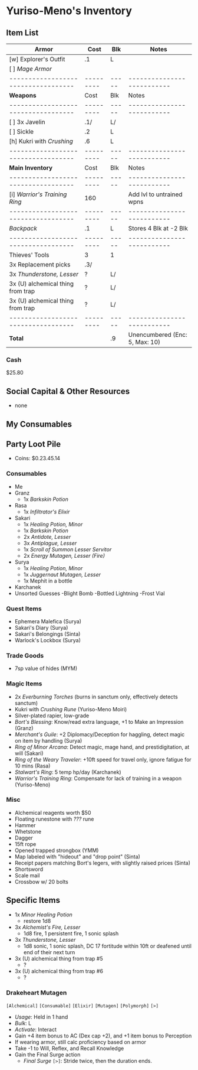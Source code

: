 # Yuriso-Meno's Inventory
## Item List
| **Armor**                         | Cost    | Blk | Notes
|-----------------------------------|---------|-----|--------------------------
| [w] Explorer's Outfit             |     .1  |   L |
| [ ] *Mage Armor*                  |         |     |
|-----------------------------------|---------|-----|--------------------------
| **Weapons**                       | Cost    | Blk | Notes
|-----------------------------------|---------|-----|--------------------------
| [ ] 3x Javelin                    |     .1/ |   L/|
| [ ] Sickle                        |     .2  |   L |
| [h] Kukri with *Crushing*         |     .6  |   L |
|-----------------------------------|---------|-----|--------------------------
| **Main Inventory**                | Cost    | Blk | Notes
|-----------------------------------|---------|-----|--------------------------
| [i] *Warrior's Training Ring*     |  160    |     | Add lvl to untrained wpns
|-----------------------------------|---------|-----|--------------------------
| *Backpack*                        |     .1  |   L | Stores 4 Blk at -2 Blk
|-----------------------------------|---------|-----|--------------------------
| Thieves' Tools                    |    3    |   1 |
|   3x Replacement picks            |     .3/ |     |
| 3x *Thunderstone, Lesser*         |    ?    |   L/|
| 3x (U) alchemical thing from trap |    ?    |   L/|
| 3x (U) alchemical thing from trap |    ?    |   L/|
|-----------------------------------|---------|-----|--------------------------
| **Total**                         |         |  .9 | Unencumbered (Enc: 5, Max: 10)

### Cash
$25.80

## Social Capital & Other Resources
- none

## My Consumables

## Party Loot Pile
- Coins: $0.23.45.14
### Consumables
- Me
- Granz
    - 1x *Barkskin Potion*
- Rasa
    - 1x *Infiltrator's Elixir*
- Sakari
    - 1x *Healing Potion, Minor*
    - 1x *Barkskin Potion*
    - 2x *Antidote, Lesser*
    - 3x *Antiplague, Lesser*
    - 1x *Scroll of Summon Lesser Servitor*
    - 2x *Energy Mutagen, Lesser (Fire)*
- Surya
    - 1x *Healing Potion, Minor*
    - 1x *Juggernaut Mutagen, Lesser*
    - 1x Mephit in a bottle
- Karchanek
- Unsorted
    Guesses
        -Blight Bomb
        -Bottled Lightning
        -Frost Vial
### Quest Items
- Ephemera Malefica (Surya)
- Sakari's Diary (Surya)
- Sakari's Belongings (Sinta)
- Warlock's Lockbox (Surya)
### Trade Goods
- 7sp value of hides (MYM)
### Magic Items
- 2x *Everburning Torches* (burns in sanctum only, effectively detects sanctum)
- Kukri with *Crushing Rune* (Yuriso-Meno Moiri)
- Silver-plated rapier, low-grade
- *Bort's Blessing*: Know/read extra language, +1 to Make an Impression (Granz)
- *Merchant's Guile*: +2 Diplomacy/Deception for haggling, detect magic on item by handling (Surya)
- *Ring of Minor Arcana*: Detect magic, mage hand, and prestidigitation, at will  (Sakari)
- *Ring of the Weary Traveler*: +10ft speed for travel only, ignore fatigue for 10 mins (Rasa)
- *Stalwart's Ring*: 5 temp hp/day (Karchanek)
- *Warrior's Training Ring*: Compensate for lack of training in a weapon (Yuriso-Meno)
### Misc
- Alchemical reagents worth $50
- Floating runestone with *???* rune
- Hammer
- Whetstone
- Dagger
- 15ft rope
- Opened trapped strongbox (YMM)
- Map labeled with "hideout" and "drop point" (Sinta)
- Receipt papers matching Bort's legers, with slightly raised prices (Sinta)
- Shortsword
- Scale mail
- Crossbow w/ 20 bolts

## Specific Items
- 1x *Minor Healing Potion*
    - restore 1d8
- 3x *Alchemist's Fire, Lesser*
    - 1d8 fire, 1 persistent fire, 1 sonic splash
- 3x *Thunderstone, Lesser*
    - 1d8 sonic, 1 sonic splash, DC 17 fortitude within 10ft or deafened until end of their next turn
- 3x (U) alchemical thing from trap #5
    - ?
- 3x (U) alchemical thing from trap #6
    - ?

### Drakeheart Mutagen
`[Alchemical]` `[Consumable]` `[Elixir]` `[Mutagen]` `[Polymorph]` `[>]`
- *Usage*: Held in 1 hand
- *Bulk*: L
- *Activate*: Interact
- Gain +4 item bonus to AC (Dex cap +2), and +1 item bonus to Perception
- If wearing armor, still calc proficiency based on armor 
- Take -1 to Will, Reflex, and Recall Knowledge
- Gain the Final Surge action
    - *Final Surge* `[>]`: Stride twice, then the duration ends.
